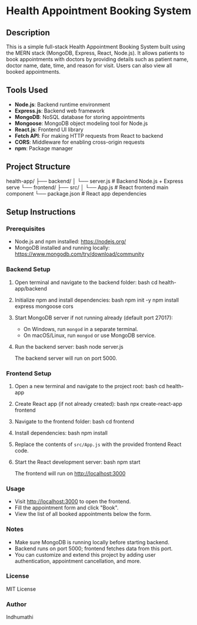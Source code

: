 # Health Appointment Booking System #

## Description

This is a simple full-stack Health Appointment Booking System built using the MERN stack (MongoDB, Express, React, Node.js). It allows patients to book appointments with doctors by providing details such as patient name, doctor name, date, time, and reason for visit. Users can also view all booked appointments.


## Tools Used

- **Node.js**: Backend runtime environment
- **Express.js**: Backend web framework
- **MongoDB**: NoSQL database for storing appointments
- **Mongoose**: MongoDB object modeling tool for Node.js
- **React.js**: Frontend UI library
- **Fetch API**: For making HTTP requests from React to backend
- **CORS**: Middleware for enabling cross-origin requests
- **npm**: Package manager


## Project Structure


health-app/
├── backend/
│   └── server.js         # Backend Node.js + Express serve
└── frontend/
├── src/
│   └── App.js        # React frontend main component
└── package.json      # React app dependencies

## Setup Instructions

### Prerequisites

- Node.js and npm installed: https://nodejs.org/
- MongoDB installed and running locally: https://www.mongodb.com/try/download/community

### Backend Setup

1. Open terminal and navigate to the backend folder:
   bash
   cd health-app/backend


2. Initialize npm and install dependencies:
   bash
   npm init -y
   npm install express mongoose cors

3. Start MongoDB server if not running already (default port 27017):

   * On Windows, run `mongod` in a separate terminal.
   * On macOS/Linux, run `mongod` or use MongoDB service.

4. Run the backend server:
   bash
   node server.js

   The backend server will run on port 5000.

### Frontend Setup

1. Open a new terminal and navigate to the project root:
   bash
   cd health-app

2. Create React app (if not already created):
   bash
   npx create-react-app frontend

3. Navigate to the frontend folder:
   bash
   cd frontend

4. Install dependencies:
   bash
   npm install

5. Replace the contents of `src/App.js` with the provided frontend React code.

6. Start the React development server:
   bash
   npm start

   The frontend will run on [http://localhost:3000](http://localhost:3000)

### Usage

* Visit [http://localhost:3000](http://localhost:3000) to open the frontend.
* Fill the appointment form and click "Book".
* View the list of all booked appointments below the form.

### Notes

* Make sure MongoDB is running locally before starting backend.
* Backend runs on port 5000; frontend fetches data from this port.
* You can customize and extend this project by adding user authentication, appointment cancellation, and more.

### License

MIT License

### Author

Indhumathi

